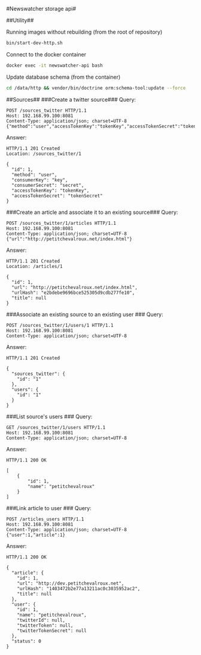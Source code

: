 #Newswatcher storage api#

##Utility##

Running images without rebuilding (from the root of repository)

```bash
bin/start-dev-http.sh
```

Connect to the docker container

```bash
docker exec -it newswatcher-api bash
```

Update database schema (from the container)

```bash
cd /data/http && vendor/bin/doctrine orm:schema-tool:update --force
```

##Sources##
###Create a twitter source###
Query:

```
POST /sources_twitter HTTP/1.1
Host: 192.168.99.100:8081
Content-Type: application/json; charset=UTF-8
{"method":"user","accessTokenKey":"tokenKey","accessTokenSecret":"tokenSecret"}
```

Answer:

```
HTTP/1.1 201 Created
Location: /sources_twitter/1

{
  "id": 1,
  "method": "user",
  "consumerKey": "key",
  "consumerSecret": "secret",
  "accessTokenKey": "tokenKey",
  "accessTokenSecret": "tokenSecret"
}
```

###Create an article and associate it to an existing source###
Query:

```
POST /sources_twitter/1/articles HTTP/1.1
Host: 192.168.99.100:8081
Content-Type: application/json; charset=UTF-8
{"url":"http://petitchevalroux.net/index.html"}
```

Answer:

```
HTTP/1.1 201 Created
Location: /articles/1

{
  "id": 1,
  "url": "http://petitchevalroux.net/index.html",
  "urlHash": "e2bdebe9696bce525305d9cdb277fe10",
  "title": null
}
```

###Associate an existing source to an existing user ###
Query:

```
POST /sources_twitter/1/users/1 HTTP/1.1
Host: 192.168.99.100:8081
Content-Type: application/json; charset=UTF-8
```

Answer:

```
HTTP/1.1 201 Created

{
  "sources_twitter": {
    "id": "1"
  },
  "users": {
    "id": "1"
  }
}
```

###List source's users ###
Query:

```
GET /sources_twitter/1/users HTTP/1.1
Host: 192.168.99.100:8081
Content-Type: application/json; charset=UTF-8
```

Answer:

```
HTTP/1.1 200 OK

[
    {
        "id": 1,
        "name": "petitchevalroux"
    }
]
```

###Link article to user ###
Query:

```
POST /articles_users HTTP/1.1
Host: 192.168.99.100:8081
Content-Type: application/json; charset=UTF-8
{"user":1,"article":1}
```

Answer:

```
HTTP/1.1 200 OK

{
  "article": {
    "id": 1,
    "url": "http://dev.petitchevalroux.net",
    "urlHash": "1403472b2e77a13211ac0c3035952ac2",
    "title": null
  },
  "user": {
    "id": 1,
    "name": "petitchevalroux",
    "twitterId": null,
    "twitterToken": null,
    "twitterTokenSecret": null
  },
  "status": 0
}
```